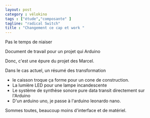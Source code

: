 ```yaml
---
layout: post  
category : vélokino  
tags : ["étude","composante" ]  
tagline: "radical Switch"  
title : "Changement ce cap et work "
---
```



Pas le temps de niaiser 

Document de travail pour un projet qui Arduino 

Donc,  c'est une épure du projet des Marcel.

Dans le cas actuel,  un résumé des transformation 

* le caisson troque ça forme pour un cone de construction.  
* La lumière LED pour une lampe incandescente 
* Le système de synthèse sonore pure data transit directement sur l'Arduino
* D'un arduino uno,  je passe à l'arduino leonardo nano.

Sommes toutes,  beaucoup moins d'interface et de matériel.
